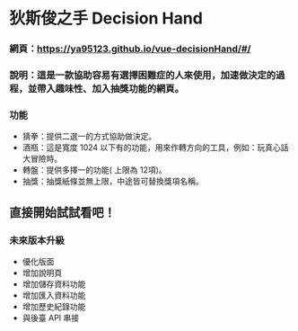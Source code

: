 # 狄斯俊之手 Decision Hand
### 網頁：https://ya95123.github.io/vue-decisionHand/#/
### 說明：這是一款協助容易有選擇困難症的人來使用，加速做決定的過程，並帶入趣味性、加入抽獎功能的網頁。
### 功能
  * 猜拳：提供二選一的方式協助做決定。
  * 酒瓶：這是寬度 1024 以下有的功能，用來作轉方向的工具，例如：玩真心話大冒險時。
  * 轉盤：提供多擇一的功能( 上限為 12項)。
  * 抽獎：抽獎紙條並無上限，中途皆可替換獎項名稱。

## 直接開始試試看吧！

### 未來版本升級
  * 優化版面
  * 增加說明頁
  * 增加儲存資料功能
  * 增加匯入資料功能
  * 增加歷史紀錄功能
  * 與後臺 API 串接

